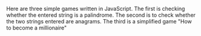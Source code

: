 Here are three simple games written in JavaScript. The first is checking whether the entered string is a palindrome. The second is to check whether the two strings entered are anagrams. The third is a simplified game "How to become a millionaire"
